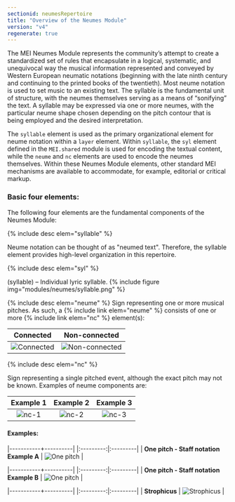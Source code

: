 ```yaml
---
sectionid: neumesRepertoire
title: "Overview of the Neumes Module"
version: "v4"
regenerate: true
---
```


The MEI Neumes Module represents the community’s attempt to create a standardized set of rules that encapsulate in a logical, systematic, and unequivocal way the musical information represented and conveyed by Western European neumatic notations (beginning with the late ninth century and continuing to the printed books of the twentieth). Most neume notation is used to set music to an existing text. The syllable is the fundamental unit of structure, with the neumes themselves serving as a means of “sonifying” the text. A syllable may be expressed via one or more neumes, with the particular neume shape chosen depending on the pitch contour that is being employed and the desired interpretation. 

The `syllable` element is used as the primary organizational element for neume notation within a `layer` element. Within `syllable`, the `syl` element defined in the `MEI.shared` module is used for encoding the textual content, while the `neume` and `nc` elements are used to encode the neumes themselves. Within these Neumes Module elements, other standard MEI mechanisms are available to accommodate, for example, editorial or critical markup.

### Basic four elements:

The following four elements are the fundamental components of the Neumes Module:

{% include desc elem="syllable" %}

Neume notation can be thought of as "neumed text". Therefore, the syllable element provides high-level organization in this repertoire.

{% include desc elem="syl" %}

(syllable) – Individual lyric syllable.
{% include figure img="modules/neumes/syllable.png" %}

{% include desc elem="neume" %}
Sign representing one or more musical pitches. As such, a {% include link elem="neume" %} consists of one or more {% include link elem="nc" %} element(s): 

| Connected | Non-connected | 
|:---------:|:---------:|
|  ![Connected](/guidelines/images/v4/modules/neumes/NEUME-con.png)  |  ![Non-connected](/guidelines/images/v4/modules/neumes/NEUME-non-con.png)  |

{% include desc elem="nc" %}

Sign representing a single pitched event, although the exact pitch may not be known. Examples of neume components are:

<style>table {width:100%;}</style>

| Example 1 | Example 2 | Example 3 |
|:---------:|:---------:|:---------:|
|  ![nc-1](/guidelines/images/v4/modules/neumes/nc-example-1.png)  |  ![nc-2](/guidelines/images/v4/modules/neumes/nc-example-2.png)  |  ![nc-3](/guidelines/images/v4/modules/neumes/nc-example-3.png)  |



#### Examples: 

|-----------+----------|
|:---------:|:---------|
| **One pitch - Staff notation Example A** | ![One pitch](/guidelines/images/v4/modules/neumes/one-pitch-ex-aNEW.png) | 

<neume>
    <nc pname="f" oct="3"/> 
</neume>


|-----------+----------|
|:---------:|:---------|
| **One pitch - Staff notation Example B** | ![One pitch](/guidelines/images/v4/modules/neumes/one-pitch-ex-bNEW.png) | 

<neume>
    <nc pname="c" oct="3"/> 
</neume>


|-----------+----------|
|:---------:|:---------|
| **Strophicus** | ![Strophicus](/guidelines/images/v4/modules/neumes/strophicus.png) | 

<neume>
     <nc pname=“c” oct=“4” />
     <nc pname=“d” oct=“4” />
     <strophicus pname=“c” oct=“4” />
     <strophicus pname=“c” oct=“4” /> 
</neume>




